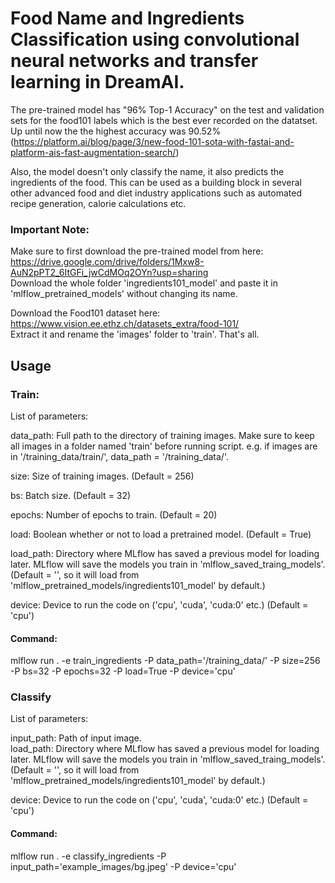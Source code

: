 # Food Name and Ingredients Classification using convolutional neural networks and transfer learning in DreamAI.

The pre-trained model has "96% Top-1 Accuracy" on the test and validation sets for the food101 labels which is the best ever recorded on the datatset.  
Up until now the the highest accuracy was 90.52% (https://platform.ai/blog/page/3/new-food-101-sota-with-fastai-and-platform-ais-fast-augmentation-search/)  

Also, the model doesn't only classify the name, it also predicts the ingredients of the food. This can be used as a building block in several other advanced food and diet industry applications such as automated recipe generation, calorie calculations etc.

### Important Note:

Make sure to first download the pre-trained model from here:  
https://drive.google.com/drive/folders/1Mxw8-AuN2pPT2_6ItGFi_jwCdMOq2OYn?usp=sharing  
Download the whole folder 'ingredients101_model' and paste it in 'mlflow_pretrained_models' without changing its name.  

Download the Food101 dataset here: https://www.vision.ee.ethz.ch/datasets_extra/food-101/  
Extract it and rename the 'images' folder to 'train'. That's all.

## Usage

### Train:

List of parameters: 

  data_path: Full path to the directory of training images. Make sure to keep all images in a folder named 'train' before running script. e.g. if images are in '/training_data/train/', data_path = '/training_data/'.  
  
  size: Size of training images. (Default = 256)  
  
  bs: Batch size. (Default = 32)  
  
  epochs: Number of epochs to train. (Default = 20)  
  
  load: Boolean whether or not to load a pretrained model. (Default = True)  
  
  load_path: Directory where MLflow has saved a previous model for loading later. MLflow will save the models you train in 'mlflow_saved_traing_models'. (Default = '', so it will load from 'mlflow_pretrained_models/ingredients101_model' by default.)   
  
  device: Device to run the code on ('cpu', 'cuda', 'cuda:0' etc.) (Default = 'cpu')
  
#### Command:    

mlflow run . -e train_ingredients -P data_path='/training_data/' -P size=256 -P bs=32 -P epochs=32 -P load=True -P device='cpu'

### Classify

List of parameters: 

  input_path: Path of input image.  
  load_path: Directory where MLflow has saved a previous model for loading later. MLflow will save the models you train in 'mlflow_saved_traing_models'. (Default = '', so it will load from 'mlflow_pretrained_models/ingredients101_model' by default.)  
  
  device: Device to run the code on ('cpu', 'cuda', 'cuda:0' etc.) (Default = 'cpu')  
  
#### Command:    

mlflow run . -e classify_ingredients -P input_path='example_images/bg.jpeg' -P device='cpu'  
